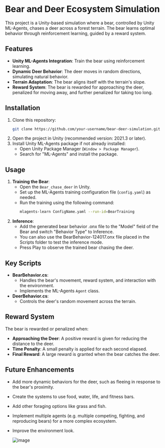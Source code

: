 
# Bear and Deer Ecosystem Simulation

This project is a Unity-based simulation where a bear, controlled by Unity ML-Agents, chases a deer across a forest terrain. The bear learns optimal behavior through reinforcement learning, guided by a reward system.

## Features
- **Unity ML-Agents Integration**: Train the bear using reinforcement learning.
- **Dynamic Deer Behavior**: The deer moves in random directions, simulating natural behavior.
- **Terrain Adaptation**: The bear aligns itself with the terrain's slope.
- **Reward System**: The bear is rewarded for approaching the deer, penalized for moving away, and further penalized for taking too long.

## Installation
1. Clone this repository:
   ```bash
   git clone https://github.com/your-username/bear-deer-simulation.git
   ```
2. Open the project in Unity (recommended version: 2021.3 or later).
3. Install Unity ML-Agents package if not already installed:
   - Open Unity Package Manager (`Window > Package Manager`).
   - Search for "ML-Agents" and install the package.

## Usage
1. **Training the Bear**:
   - Open the `Bear_chase_deer` in Unity.
   - Set up the ML-Agents training configuration file (`config.yaml`) as needed.
   - Run the training using the following command:
     ```bash
     mlagents-learn ConfigName.yaml --run-id=BearTraining
     ```
2. **Inference**:
   - Add the generated bear behavior .onx file to the "Model" field of the Bear and switch "Behavior Type" to Inference.
   - You can also use the BearBehavior-124017.onx file placed in the Scripts folder to test the inference mode.
   - Press Play to observe the trained bear chasing the deer.

## Key Scripts
- **BearBehavior.cs**:
  - Handles the bear's movement, reward system, and interaction with the environment.
  - Implements the ML-Agents `Agent` class.
- **DeerBehavior.cs**:
  - Controls the deer's random movement across the terrain.

## Reward System
The bear is rewarded or penalized when:
- **Approaching the Deer**: A positive reward is given for reducing the distance to the deer.
- **Time Penalty**: A small penalty is applied for each second elapsed.
- **Final Reward**: A large reward is granted when the bear catches the deer.


## Future Enhancements
- Add more dynamic behaviors for the deer, such as fleeing in response to the bear's proximity.
- Create the systems to use food, water, life, and fitness bars.
- Add other foraging options like grass and fish.
- Implement multiple agents (e.g. multiple competing, fighting, and reproducing bears) for a more complex ecosystem.
- Improve the environment look.

  ![image](https://github.com/user-attachments/assets/9832287b-92d4-4e9b-b837-7e5f5a6fe4d8)




